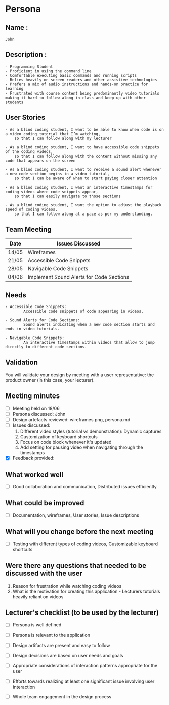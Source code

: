 # Persona

## Name : 
    John 


## Description : 
    - Programming Student
    - Proficient in using the command line 
    - Comfortable executing basic commands and running scripts 
    - Relies heavily on screen readers and other assistive technologies
    - Prefers a mix of audio instructions and hands-on practice for learning
    - Frustrated with course content being predominantly video tutorials making it hard to follow along in class and keep up with other students


## User Stories 

    - As a blind coding student, I want to be able to know when code is on a video coding tutorial that I’m watching, 
        so that I can follow along with my lecturer

    - As a blind coding student, I want to have accessible code snippets of the coding videos, 
        so that I can follow along with the content without missing any code that appears on the screen

    - As a blind coding student, I want to receive a sound alert whenever a new code section begins in a video tutorial, 
        so that I can be aware of when to start paying closer attention

    - As a blind coding student, I want an interactive timestamps for coding videos where code snippets appear, 
        so that I can easily navigate to those sections

    - As a blind coding student, I want the option to adjust the playback speed of coding videos, 
        so that I can follow along at a pace as per my understanding. 
 

## Team Meeting

| Date  | Issues Discussed                         |
|-------|------------------------------------------|     
| 14/05 | Wireframes                               |
| 21/05 | Accessible Code Snippets                 |
| 28/05 | Navigable Code Snippets                  |
| 04/06 | Implement Sound Alerts for Code Sections |


## Needs

    - Accessible Code Snippets: 
            Accessible code snippets of code appearing in videos. 

    - Sound Alerts for Code Sections: 
            Sound alerts indicating when a new code section starts and ends in video tutorials. 

    - Navigable Code Snippets: 
            An interactive timestamps within videos that allow to jump directly to different code sections. 


## Validation

You will validate your design by meeting with a user representative: the product owner (in this case, your lecturer).

## Meeting minutes

- [ ] Meeting held on 18/06
- [ ] Persona discussed: John
- [ ] Design artefacts reviewed: wireframes.png, persona.md
- [ ] Issues discussed: 
  1. Different video styles (tutorial vs demonstration): Dynamic captures
  2. Customization of keyboard shortcuts
  3. Focus on code block whenever it's updated
  4. Add setting for pausing video when navigating through the timestamps
- [x] Feedback provided: 

## What worked well

- [ ] Good collaboration and communication, Distributed issues efficiently

## What could be improved

- [ ] Documentation, wireframes, User stories, Issue descriptions

## What will you change before the next meeting

- [ ] Testing with different types of coding videos, Customizable keyboard shortcuts

## Were there any questions that needed to be discussed with the user
  1. Reason for frustration while watching coding videos
  2. What is the motivation for creating this application
    - Lecturers tutorials heavily reliant on videos

## Lecturer's checklist (to be used by the lecturer)

- [ ] Persona is well defined
- [ ] Persona is relevant to the application
- [ ] Design artifacts are present and easy to follow
- [ ] Design decisions are based on user needs and goals
- [ ] Appropriate considerations of interaction patterns appropriate for the user
- [ ] Efforts towards realizing at least one significant issue involving user interaction
- [ ] Whole team engagement in the design process
 

 

 

 

 

 

 

 

 

 

 
